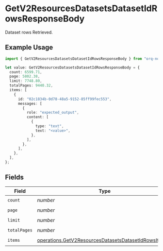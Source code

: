 # GetV2ResourcesDatasetsDatasetIdRowsResponseBody

Dataset rows Retrieved.

## Example Usage

```typescript
import { GetV2ResourcesDatasetsDatasetIdRowsResponseBody } from "orq-node-client/models/operations";

let value: GetV2ResourcesDatasetsDatasetIdRowsResponseBody = {
  count: 6599.71,
  page: 5802.38,
  limit: 7748.80,
  totalPages: 9440.32,
  items: [
    {
      id: "02c1834b-0d78-48a5-9152-85ff99fec553",
      messages: [
        {
          role: "expected_output",
          content: [
            {
              type: "text",
              text: "<value>",
            },
          ],
        },
      ],
    },
  ],
};
```

## Fields

| Field                                                                                                                        | Type                                                                                                                         | Required                                                                                                                     | Description                                                                                                                  |
| ---------------------------------------------------------------------------------------------------------------------------- | ---------------------------------------------------------------------------------------------------------------------------- | ---------------------------------------------------------------------------------------------------------------------------- | ---------------------------------------------------------------------------------------------------------------------------- |
| `count`                                                                                                                      | *number*                                                                                                                     | :heavy_check_mark:                                                                                                           | N/A                                                                                                                          |
| `page`                                                                                                                       | *number*                                                                                                                     | :heavy_check_mark:                                                                                                           | N/A                                                                                                                          |
| `limit`                                                                                                                      | *number*                                                                                                                     | :heavy_check_mark:                                                                                                           | N/A                                                                                                                          |
| `totalPages`                                                                                                                 | *number*                                                                                                                     | :heavy_check_mark:                                                                                                           | N/A                                                                                                                          |
| `items`                                                                                                                      | [operations.GetV2ResourcesDatasetsDatasetIdRowsItems](../../models/operations/getv2resourcesdatasetsdatasetidrowsitems.md)[] | :heavy_check_mark:                                                                                                           | N/A                                                                                                                          |